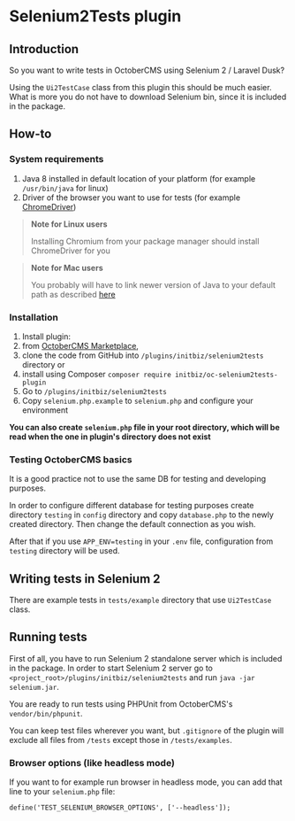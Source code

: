 # Selenium2Tests plugin

## Introduction
So you want to write tests in OctoberCMS using Selenium 2 / Laravel Dusk?

Using the `Ui2TestCase` class from this plugin this should be much easier. What is more you do not have to download Selenium bin, since it is included in the package.

## How-to
### System requirements
1. Java 8 installed in default location of your platform (for example `/usr/bin/java` for linux)
1. Driver of the browser you want to use for tests (for example [ChromeDriver](http://chromedriver.chromium.org/getting-started))

> **Note for Linux users**
>
> Installing Chromium from your package manager should install ChromeDriver for you

> **Note for Mac users**
>
> You probably will have to link newer version of Java to your default path as described [here](https://stackoverflow.com/a/14875241)

### Installation
1. Install plugin:
  1. from [OctoberCMS Marketplace](https://octobercms.com/plugin/initbiz-selenium2tests),
  1. clone the code from GitHub into `/plugins/initbiz/selenium2tests` directory or
  1. install using Composer `composer require initbiz/oc-selenium2tests-plugin`
1. Go to `/plugins/initbiz/selenium2tests`
1. Copy `selenium.php.example` to `selenium.php` and configure your environment

**You can also create `selenium.php` file in your root directory, which will be read when the one in plugin's directory does not exist**

### Testing OctoberCMS basics
It is a good practice not to use the same DB for testing and developing purposes.

In order to configure different database for testing purposes create directory `testing` in `config` directory and copy `database.php` to the newly created directory. Then change the default connection as you wish.

After that if you use `APP_ENV=testing` in your `.env` file, configuration from `testing` directory will be used.

## Writing tests in Selenium 2
There are example tests in `tests/example` directory that use `Ui2TestCase` class.

## Running tests
First of all, you have to run Selenium 2 standalone server which is included in the package. In order to start Selenium 2 server go to `<project_root>/plugins/initbiz/selenium2tests` and run `java -jar selenium.jar`.

You are ready to run tests using PHPUnit from OctoberCMS's `vendor/bin/phpunit`.

You can keep test files wherever you want, but `.gitignore` of the plugin will exclude all files from `/tests` except those in `/tests/examples`.

### Browser options (like headless mode)
If you want to for example run browser in headless mode, you can add that line to your `selenium.php` file:

```
define('TEST_SELENIUM_BROWSER_OPTIONS', ['--headless']);
```
